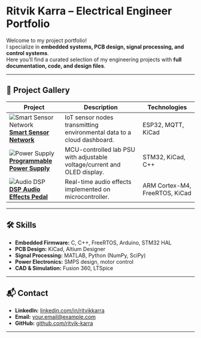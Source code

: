 # Ritvik Karra – Electrical Engineer Portfolio

Welcome to my project portfolio!  
I specialize in **embedded systems, PCB design, signal processing, and control systems**.  
Here you’ll find a curated selection of my engineering projects with **full documentation, code, and design files**.

---

## 📂 Project Gallery

| Project | Description | Technologies |
|---------|-------------|--------------|
| ![Smart Sensor Network](docs/img/sensor_thumb.jpg) <br> **[Smart Sensor Network](projects/01-smart-sensor-network/README.md)** | IoT sensor nodes transmitting environmental data to a cloud dashboard. | ESP32, MQTT, KiCad |
| ![Power Supply](docs/img/psu_thumb.jpg) <br> **[Programmable Power Supply](projects/02-programmable-power-supply/README.md)** | MCU-controlled lab PSU with adjustable voltage/current and OLED display. | STM32, KiCad, C++ |
| ![Audio DSP](docs/img/audio_thumb.jpg) <br> **[DSP Audio Effects Pedal](projects/03-dsp-audio-effects/README.md)** | Real-time audio effects implemented on microcontroller. | ARM Cortex-M4, FreeRTOS, KiCad |

---

## 🛠 Skills

- **Embedded Firmware:** C, C++, FreeRTOS, Arduino, STM32 HAL
- **PCB Design:** KiCad, Altium Designer
- **Signal Processing:** MATLAB, Python (NumPy, SciPy)
- **Power Electronics:** SMPS design, motor control
- **CAD & Simulation:** Fusion 360, LTSpice

---

## 📬 Contact

- **LinkedIn:** [linkedin.com/in/ritvikkarra](https://linkedin.com/in/ritvikkarra)
- **Email:** your.email@example.com
- **GitHub:** [github.com/ritvik-karra](https://github.com/ritvik-karra)

---
